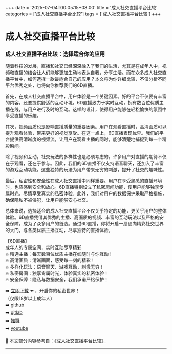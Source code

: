 +++
date = '2025-07-04T00:05:15+08:00'
title = '成人社交直播平台比较'
categories = ['成人社交直播平台比较']
tags = ['成人社交直播平台比较']
+++

# 成人社交直播平台比较

### 成人社交直播平台比较：选择适合你的应用

随着科技的发展，直播和社交已经深深融入了我们的生活，尤其是在成年人中，视频和直播的结合让人们能够更加生动地表达自我，分享生活。而在众多成人社交直播平台中，如何选择一款最适合自己的应用？本文将为你详细比较，不仅分析不同平台优秀之处，也将向你推荐我们的6D直播。

首先，在成人社交直播平台中，用户体验是一个关键因素。好的平台不仅要有丰富的内容，还要提供舒适的互动环境。6D直播致力于实时互动，拥有数百位优质主播在线，与用户进行及时的互动。这样的设计，使得用户能够在轻松愉快的氛围中享受直播的乐趣。

其次，视频画质也是影响直播质量的重要因素。用户在观看直播时，高清画质可以提升观看体验，带来更好的视觉享受。在这一点上，6D直播表现优异。我们的平台提供高清晰度的视频流，让用户在观看主播的同时，能够清楚地捕捉到每一个精彩瞬间。

除了视频和互动，社交玩法的多样性也是必须考虑的。许多用户对直播的期待不仅在于观看，还在于参与。因此，我们的6D直播不仅支持语音聊天，还加入了丰富的游戏互动功能。这些独特的玩法为用户带来无穷的刺激，提升了社交的趣味性。

最后，私密性和安全性在成人社交直播中同样重要。用户在享受熟悉的直播环境时，也应感到安全和放心。6D直播特别设立了私密房间功能，使用户能够独享专属时光，尽情享受真实的私密体验。此外，我们对用户的数据保护采取严格措施，确保隐私不被侵犯，让用户能够安心社交。

总体来说，选择适合的成人社交直播平台不仅关乎特定的功能，更关乎用户的整体体验。6D直播凭借其优秀的主播、高画质的视频、丰富的互动玩法以及严格的安全保障，成为了众多用户的首选。通过6D直播，你将开启一扇通向精彩社交世界的大门，与各类优质主播互动，尽享独特的直播体验。

【6D直播】  
成年人的专属空间，实时互动尽享精彩  
🔥 精选主播：每天数百位优质主播在线随时与你互动！  
🔥 高清画质：清晰画面，感受每一刻的精彩！  
🔥 多样化玩法：语音聊天、游戏互动，刺激无穷！  
🔥 私密房间：独享专属时光，体验真实的私密体验！  
🔥 安全保障：隐私与数据安全，我们承诺严格保护！

➡️ [立即下载](https://down123.s3.ap-east-1.amazonaws.com/down/down.html?channelCode=blog) ⬅️ ，开启你的私密世界！  
（仅限18岁以上成年人）  
➡️ [github](https://aldult-live.github.io/)  
➡️ [gitlab](https://seo-09598d.gitlab.io/)  
➡️ [推特](https://x.com/wegame33)  
➡️ [youtube](https://www.youtube.com/@6Dlive)


📘 本文部分内容参考自：[《成人社交直播平台比较》](https://github.com/huluwagit/huluwa)

---
